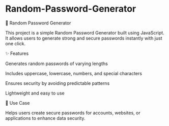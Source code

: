 # Random-Password-Generator
🔐 Random Password Generator

This project is a simple Random Password Generator built using JavaScript. It allows users to generate strong and secure passwords instantly with just one click.

✨ Features

Generates random passwords of varying lengths

Includes uppercase, lowercase, numbers, and special characters

Ensures security by avoiding predictable patterns

Lightweight and easy to use

🎯 Use Case

Helps users create secure passwords for accounts, websites, or applications to enhance data security.
